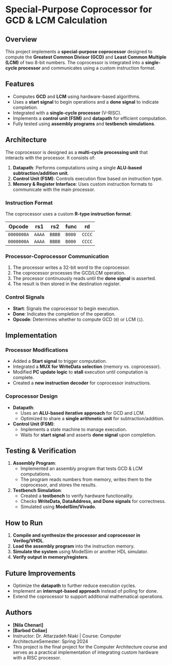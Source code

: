 # Special-Purpose Coprocessor for GCD & LCM Calculation

## Overview
This project implements a **special-purpose coprocessor** designed to compute the **Greatest Common Divisor (GCD)** and **Least Common Multiple (LCM)** of two 8-bit numbers. The coprocessor is integrated into a **single-cycle processor** and communicates using a custom instruction format.  

## Features
- Computes **GCD** and **LCM** using hardware-based algorithms.
- Uses a **start signal** to begin operations and a **done signal** to indicate completion.
- Integrated with a **single-cycle processor** (V-RISC).
- Implements a **control unit (FSM)** and **datapath** for efficient computation.
- Fully tested using **assembly programs** and **testbench simulations**.

## Architecture
The coprocessor is designed as a **multi-cycle processing unit** that interacts with the processor. It consists of:
1. **Datapath**: Performs computations using a single **ALU-based subtraction/addition unit**.
2. **Control Unit (FSM)**: Controls execution flow based on instruction type.
3. **Memory & Register Interface**: Uses custom instruction formats to communicate with the main processor.

### **Instruction Format**
The coprocessor uses a custom **R-type instruction format**:

| Opcode | rs1  | rs2  | func  | rd   |
|--------|------|------|-------|------|
| `0000000A` | `AAAA` | `BBBB` | `B000` | `CCCC` | (GCD) |
| `0000000A` | `AAAA` | `BBBB` | `B000` | `CCCC` | (LCM) |

### **Processor-Coprocessor Communication**
1. The processor writes a 32-bit word to the coprocessor.
2. The coprocessor processes the GCD/LCM operation.
3. The processor continuously reads until the **done signal** is asserted.
4. The result is then stored in the destination register.

### **Control Signals**
- **Start**: Signals the coprocessor to begin execution.
- **Done**: Indicates the completion of the operation.
- **Opcode**: Determines whether to compute GCD (`0`) or LCM (`1`).

## Implementation
### **Processor Modifications**
- Added a **Start signal** to trigger computation.
- Integrated a **MUX for WriteData selection** (memory vs. coprocessor).
- Modified **PC update logic** to **stall** execution until computation is complete.
- Created a **new instruction decoder** for coprocessor instructions.

### **Coprocessor Design**
- **Datapath**:
  - Uses an **ALU-based iterative approach** for GCD and LCM.
  - Optimized to share a **single arithmetic unit** for subtraction/addition.
- **Control Unit (FSM)**:
  - Implements a state machine to manage execution.
  - Waits for **start signal** and asserts **done signal** upon completion.

## Testing & Verification
1. **Assembly Program**:  
   - Implemented an assembly program that tests GCD & LCM computations.
   - The program reads numbers from memory, writes them to the coprocessor, and stores the results.
2. **Testbench Simulation**:  
   - Created a **testbench** to verify hardware functionality.
   - Checks **WriteData, DataAddress, and Done signals** for correctness.
   - Simulated using **ModelSim/Vivado**.

## How to Run
1. **Compile and synthesize the processor and coprocessor in Verilog/VHDL**.
2. **Load the assembly program** into the instruction memory.
3. **Simulate the system** using ModelSim or another HDL simulator.
4. **Verify output in memory/registers**.

## Future Improvements
- Optimize the **datapath** to further reduce execution cycles.
- Implement an **interrupt-based approach** instead of polling for done.
- Extend the coprocessor to support additional mathematical operations.

## Authors
- **[Nila Chenari]**
- **[Barbod Coliae]**
- Instructor: Dr. Attarzadeh Niaki | Course: Computer ArchitectureSemester: Spring 2024
- This project is the final project for the Computer Architecture course and serves as a practical implementation of integrating custom hardware with a RISC processor.


